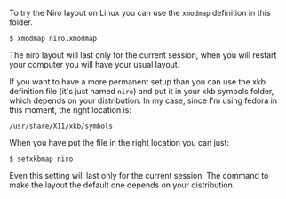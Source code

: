 To try the Niro layout on Linux you can use the `xmodmap` definition in this
folder. 

    $ xmodmap niro.xmodmap

The niro layout will last only for the current session, when you
will restart your computer you will have your usual layout.

If you want to have a more permanent setup than you can use the xkb definition
file (it's just named `niro`) and put it in your xkb symbols folder, which
depends on your distribution.  In my case, since I'm using fedora in this
moment, the right location is:

    /usr/share/X11/xkb/symbols

When you have put the file in the right location you can just:

    $ setxkbmap niro

Even this setting will last only for the current session. The command to make
the layout the default one depends on your distribution.
